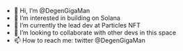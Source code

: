 - 👋 Hi, I’m @DegenGigaMan
- 👀 I’m interested in building on Solana
- 🌱 I’m currently the lead dev at Particles NFT
- 💞️ I’m looking to collaborate with other devs in this space
- 📫 How to reach me: twitter @DegenGigaMan

<!---
DegenGigaMan/DegenGigaMan is a ✨ special ✨ repository because its `README.md` (this file) appears on your GitHub profile.
You can click the Preview link to take a look at your changes.
--->
